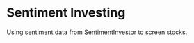 # Sentiment Investing
Using sentiment data from [SentimentInvestor](https://sentimentinvestor.com/) to screen stocks.

